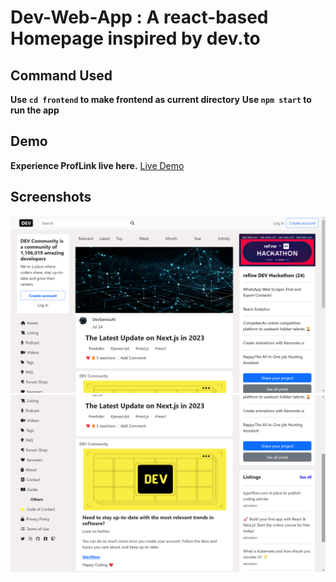 # Dev-Web-App : A react-based Homepage inspired by dev.to
## Command Used
**Use `cd frontend` to make frontend as current directory**
**Use `npm start` to run the app**
## Demo
**Experience ProfLink live here.**
[Live Demo](https://utkarshsinha121.github.io/Dev-Web-App/)
## Screenshots
![dev](Screenshots/Homepage.png)
![dev](Screenshots/Homepage2.png)
